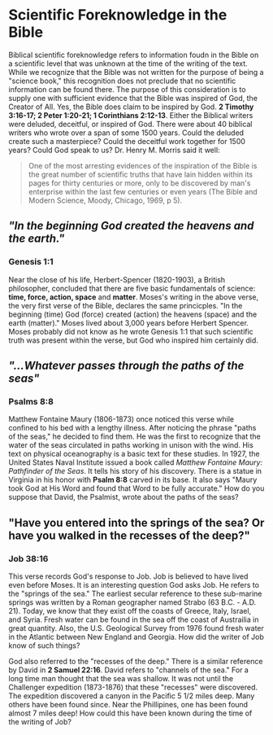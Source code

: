 # Scientific Foreknowledge in the Bible

Biblical scientific foreknowledge refers to information foudn in the Bible on a scientific level that was unknown at the time of the writing of the text. While we recognize that the Bible was not written for the purpose of being a "science book," this recognition does not preclude that no scientific information can be found there. The purpose of this consideration is to supply one with sufficient evidence that the Bible was inspired of God, the Creator of All. Yes, the Bible does claim to be inspired by God. **2 Timothy 3:16-17; 2 Peter 1:20-21; 1 Corinthians 2:12-13**. Either the Biblical writers were deluded, deceitful, or inspired of God. There were about 40 biblical writers who wrote over a span of some 1500 years. Could the deluded create such a masterpiece? Could the deceitful work together for 1500 years? Could God speak to us? Dr. Henry M. Morris said it well:

> One of the most arresting evidences of the inspiration of the Bible is the great number of scientific truths that have lain hidden within its pages for thirty centuries or more, only to be discovered by man's enterprise within the last few centuries or even years (The Bible and Modern Science, Moody, Chicago, 1969, p 5).

## _"In the beginning God created the heavens and the earth."_
### Genesis 1:1

Near the close of his life, Herbert-Spencer (1820-1903), a British philosopher, concluded that there are five basic fundamentals of science: **time, force, action, space** and **matter**. Moses's writing in the above verse, the very first verse of the Bible, declares the same princicples. "In the beginning (time) God (force) created (action) the heavens (space) and the earth (matter)." Moses lived about 3,000 years before Herbert Spencer. Moses probably did not know as he wrote Genesis 1:1 that such scientific truth was present within the verse, but God who inspired him certainly did.

## _"...Whatever passes through the paths of the seas"_
### Psalms 8:8

Matthew Fontaine Maury (1806-1873) once noticed this verse while confined to his bed with a lengthy illness. After noticing the phrase "paths of the seas," he decided to find them. He was the first to recognize that the water of the seas circulated in paths working in unison with the wind. His text on physical oceanography is a basic text for these studies. In 1927, the United States Naval Institute issued a book called _Matthew Fontaine Maury: Pathfinder of the Seas_. It tells his story of his discovery. There is a statue in Virginia in his honor with **Psalm 8:8** carved in its base. It also says "Maury took God at His Word and found that Word to be fully accurate." How do you suppose that David, the Psalmist, wrote about the paths of the seas?

## "Have you entered into the springs of the sea? Or have you walked in the recesses of the deep?"
### Job 38:16

This verse records God's response to Job. Job is believed to have lived even before Moses. It is an interesting question God asks Job. He refers to the "springs of the sea." The earliest secular reference to these sub-marine springs was written by a Roman geographer named Strabo (63 B.C. - A.D. 21). Today, we know that they exist off the coasts of Greece, Italy, Israel, and Syria. Fresh water can be found in the sea off the coast of Austrailia in great quantity. Also, the U.S. Geological Survey from 1976 found fresh water in the Atlantic between New England and Georgia. How did the writer of Job know of such things?

God also referred to the "recesses of the deep." There is a similar reference by David in **2 Samuel 22:16**. David refers to "channels of the sea." For a long time man thought that the sea was shallow. It was not until the Challenger expedition (1873-1876) that these "recesses" were discovered. The expedition discovered a canyon in the Pacific 5 1/2 miles deep. Many others have been found since. Near the Phillipines, one has been found almost 7 miles deep! How could this have been known during the time of the writing of Job?
